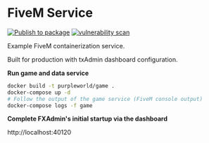# FiveM Service

[![Publish to package](https://github.com/purple-world/fivem-service/actions/workflows/publish.yml/badge.svg)](https://github.com/purple-world/fivem-service/actions/workflows/publish.yml) [![vulnerability scan](https://github.com/purple-world/fivem-service/actions/workflows/scan.yml/badge.svg)](https://github.com/purple-world/fivem-service/actions/workflows/scan.yml)

Example FiveM containerization service.

Built for production with txAdmin dashboard configuration.

**Run game and data service**

```bash
docker build -t purpleworld/game .
docker-compose up -d
# Follow the output of the game service (FiveM console output)
docker-compose logs -f game
```

**Complete FXAdmin's initial startup via the dashboard**

http://localhost:40120
